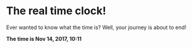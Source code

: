 # The real time clock!

Ever wanted to know what the time is? Well, your journey is about to end!

**The time is Nov 14, 2017, 10:11**
